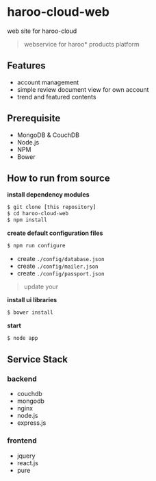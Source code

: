 haroo-cloud-web
===============

web site for haroo-cloud

> webservice for haroo* products platform

## Features

- account management
- simple review document view for own account
- trend and featured contents

## Prerequisite
* MongoDB & CouchDB
* Node.js
* NPM
* Bower

## How to run from source

**install dependency modules**
```bash
$ git clone [this repository]
$ cd haroo-cloud-web
$ npm install
```

**create default configuration files**

```bash
$ npm run configure
```
* create `./config/database.json`
* create `./config/mailer.json`
* create `./config/passport.json`

> update your 

**install ui libraries**

```bash
$ bower install
```

**start**

```bash
$ node app
```

## Service Stack

### backend

- couchdb
- mongodb
- nginx
- node.js
- express.js

### frontend

- jquery
- react.js
- pure
